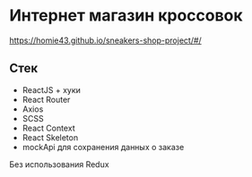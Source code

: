 # Интернет магазин кроссовок

https://homie43.github.io/sneakers-shop-project/#/

## Стек

- ReactJS + хуки
- React Router
- Axios
- SCSS
- React Context
- React Skeleton
- mockApi для сохранения данных о заказе

Без использования Redux
